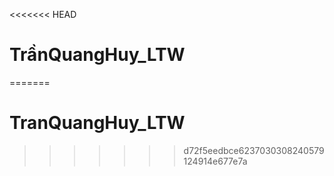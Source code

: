 <<<<<<< HEAD
# TrầnQuangHuy_LTW
=======
# TranQuangHuy_LTW

>>>>>>> d72f5eedbce6237030308240579124914e677e7a
